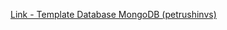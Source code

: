[Link - Template Database MongoDB (petrushinvs)](https://github.com/petrushinvs/mongodb-zabbix-templates)
